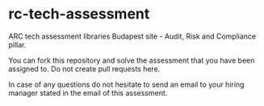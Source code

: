 # rc-tech-assessment
ARC tech assessment libraries
Budapest site - Audit, Risk and Compliance pillar.

You can fork this repository and solve the assessment that you have been assigned to.
Do not create pull requests here.

In case of any questions do not hesitate to send an email to your hiring manager stated in the email of this assessment.